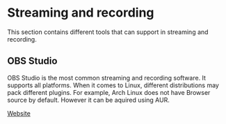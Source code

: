 # Streaming and recording

This section contains different tools that can support in streaming and recording.

## OBS Studio

OBS Studio is the most common streaming and recording software. It supports all platforms. When it comes to Linux, different distributions may pack different plugins. For example, Arch Linux does not have Browser source by default. However it can be aquired using AUR.

[Website](https://obsproject.com/)
